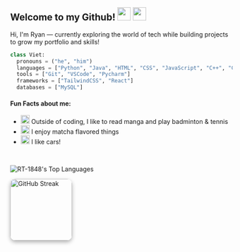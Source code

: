 ## Welcome to my Github!  <img width=30px src="https://emojis.slackmojis.com/emojis/images/1643514620/6248/dumpster-fire.gif?1643514620"> <img width=30px src="https://emojis.slackmojis.com/emojis/images/1643515023/10521/meow_code.gif?1643515023">

Hi, I'm Ryan — currently exploring the world of tech while building projects to grow my portfolio and skills!

```python
class Viet:
  pronouns = ("he", "him")
  languages = ["Python", "Java", "HTML", "CSS", "JavaScript", "C++", "C"]
  tools = ["Git", "VSCode", "Pycharm"]
  frameworks = ["TailwindCSS", "React"]
  databases = ["MySQL"]
```

#### Fun Facts about me:
 - <img src="https://fonts.gstatic.com/s/e/notoemoji/latest/1f3be/512.gif" alt="🎾" width="20" height="20"> Outside of coding, I like to read manga and play badminton & tennis
 - <img src="https://fonts.gstatic.com/s/e/notoemoji/latest/1f49a/512.gif" alt="💚" width="20" height="20"> I enjoy matcha flavored things
 - <img src="https://fonts.gstatic.com/s/e/notoemoji/latest/1f697/512.gif" alt="🚗" width="20" height="20"> I like cars!

<br>

![RT-1848's Top Languages](https://github-readme-stats.vercel.app/api/top-langs/?username=RT-1848&theme=tokyonight&show_icons=true&hide_border=false&layout=compact)

<img src="https://github-readme-streak-stats.herokuapp.com/?user=RT-1848&theme=tokyonight&hide_border=false"
     alt="GitHub Streak"
     style="border-radius: 12px; box-shadow: 0 4px 10px rgba(0,0,0,0.3); max-width: 100%; height: 140px;" />


